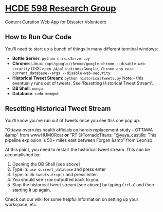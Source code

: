 [HCDE 598 Research Group](http://www.hcde.washington.edu/research/starbird)
===============

Content Curation Web App for Disaster Volunteers

How to Run Our Code
----------------------------
You'll need to start up a bunch of things in many different terminal windows:
- **Bottle Server**: `python crisisServer.py`
- **Chrome**: Linux: `/opt/google/chrome/google-chrome --disable-web-security` OSX: `open /Applications/Google\ Chrome.app euse current_database--args --disable-web-security`
- **Historical Tweet Stream**: `python historicalTweets.py` Note - this eventually runs out of tweets. See 'Resetting Historical Tweet Stream'.
- **DB Shell**: `mongo`
- **Database**: `sudo mongod`


Resetting Historical Tweet Stream
--------------------------------------
You'll know you've run out of tweets once you see this one pop up: 

"Ottawa overrules health officials on heroin replacement study - OTTAWA &amp" from wwwHUMORcat
***or***
"RT @TornadoTitans: “@yaya_castillo: This pipeline explosion is 50+ miles east between Forgan &amp" from Leonisx


At this point, you need to restart the historical tweet stream. This can be accomplished by:

1. Opening the DB Shell [see above]
2. Type in: `use current_database` and press enter
3. Type in: `db.tweets.drop()` and press enter.
4. You should see `true` outputted back to you.
5. Stop the historical tweet stream [see above] by typing `Ctrl-C` and then starting it up again.


Check out our wiki for some helpful information on setting up your workspace, etc.
